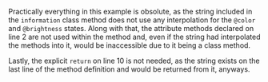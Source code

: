 Practically everything in this example is obsolute, as the string included in the `information` class method does not use any interpolation for the `@color` and `@brightness` states. Along with that, the attribute methods declared on line 2 are not used within the method and, even if the string had interpolated the methods into it, would be inaccessible due to it being a class method.

Lastly, the explicit `return` on line 10 is not needed, as the string exists on the last line of the method definition and would be returned from it, anyways.